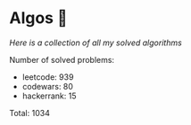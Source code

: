 # Algos 🏯

_Here is a collection of all my solved algorithms_

Number of solved problems:
- leetcode: 939
- codewars: 80
- hackerrank: 15

Total: 1034
